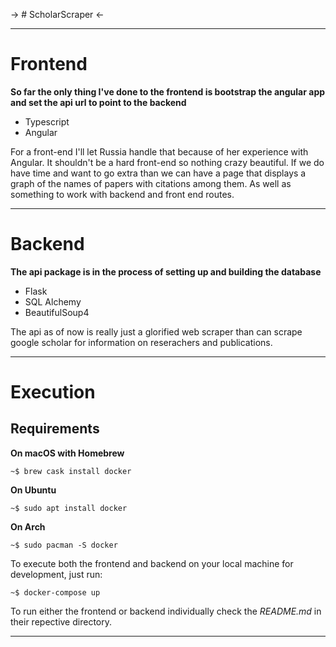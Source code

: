 -> # ScholarScraper <-

-------------

# Frontend

**So far the only thing I've done to the frontend is bootstrap the angular app and set the api url to point to the backend**

- Typescript
- Angular

For a front-end I'll let Russia handle that because of her experience with Angular.
It shouldn't be a hard front-end so nothing crazy beautiful. If we do have time and
want to go extra than we can have a page that displays a graph of the names of papers
with citations among them. As well as something to work with backend and front end routes.

-------------

# Backend

**The api package is in the process of setting up and building the database**

- Flask
- SQL Alchemy
- BeautifulSoup4

The api as of now is really just a glorified web scraper than can scrape google scholar for information on reserachers and publications.

--------------

# Execution

## Requirements

**On macOS with Homebrew**
```
~$ brew cask install docker
```

**On Ubuntu**
```
~$ sudo apt install docker
```

**On Arch**
```
~$ sudo pacman -S docker
```

To execute both the frontend and backend on your local machine for development,
just run:

```
~$ docker-compose up
```

To run either the frontend or backend individually
check the *README.md* in their repective directory.

------------------------




